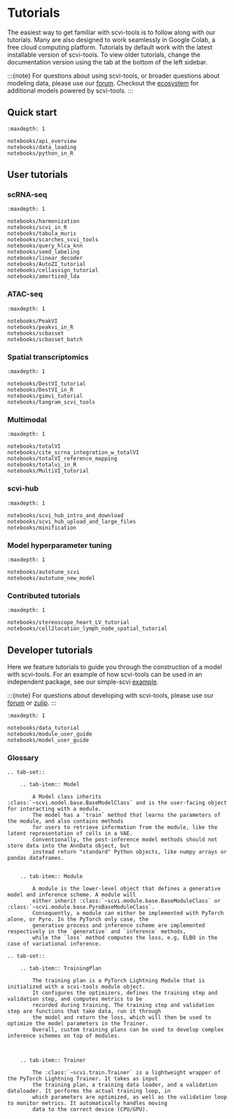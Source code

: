 # Tutorials

The easiest way to get familiar with scvi-tools is to follow along with our tutorials.
Many are also designed to work seamlessly in Google Colab, a free cloud computing platform.
Tutorials by default work with the latest installable version of scvi-tools. To view older tutorials,
change the documentation version using the tab at the bottom of the left sidebar.

:::{note}
For questions about using scvi-tools, or broader questions about modeling data, please use our [forum]. Checkout the [ecosystem] for additional models powered by scvi-tools.
:::

## Quick start

```{toctree}
:maxdepth: 1

notebooks/api_overview
notebooks/data_loading
notebooks/python_in_R
```

## User tutorials

### scRNA-seq

```{toctree}
:maxdepth: 1

notebooks/harmonization
notebooks/scvi_in_R
notebooks/tabula_muris
notebooks/scarches_scvi_tools
notebooks/query_hlca_knn
notebooks/seed_labeling
notebooks/linear_decoder
notebooks/AutoZI_tutorial
notebooks/cellassign_tutorial
notebooks/amortized_lda
```

### ATAC-seq

```{toctree}
:maxdepth: 1

notebooks/PeakVI
notebooks/peakvi_in_R
notebooks/scbasset
notebooks/scbasset_batch
```

### Spatial transcriptomics

```{toctree}
:maxdepth: 1

notebooks/DestVI_tutorial
notebooks/DestVI_in_R
notebooks/gimvi_tutorial
notebooks/tangram_scvi_tools
```

### Multimodal

```{toctree}
:maxdepth: 1

notebooks/totalVI
notebooks/cite_scrna_integration_w_totalVI
notebooks/totalVI_reference_mapping
notebooks/totalvi_in_R
notebooks/MultiVI_tutorial
```

### scvi-hub

```{toctree}
:maxdepth: 1

notebooks/scvi_hub_intro_and_download
notebooks/scvi_hub_upload_and_large_files
notebooks/minification
```

### Model hyperparameter tuning

```{toctree}
:maxdepth: 1

notebooks/autotune_scvi
notebooks/autotune_new_model
```

### Contributed tutorials

```{toctree}
:maxdepth: 1

notebooks/stereoscope_heart_LV_tutorial
notebooks/cell2location_lymph_node_spatial_tutorial
```

## Developer tutorials

Here we feature tutorials to guide you through the construction of a model with scvi-tools. For an example of how scvi-tools can be used in an independent package, see our simple-scvi [example].

:::{note}
For questions about developing with scvi-tools, please use our [forum] or [zulip].
:::

```{toctree}
:maxdepth: 1

notebooks/data_tutorial
notebooks/module_user_guide
notebooks/model_user_guide
```

### Glossary

```{eval-rst}
.. tab-set::

    .. tab-item:: Model

        A Model class inherits :class:`~scvi.model.base.BaseModelClass` and is the user-facing object for interacting with a module.
        The model has a `train` method that learns the parameters of the module, and also contains methods
        for users to retrieve information from the module, like the latent representation of cells in a VAE.
        Conventionally, the post-inference model methods should not store data into the AnnData object, but
        instead return "standard" Python objects, like numpy arrays or pandas dataframes.


    .. tab-item:: Module

        A module is the lower-level object that defines a generative model and inference scheme. A module will
        either inherit :class:`~scvi.module.base.BaseModuleClass` or :class:`~scvi.module.base.PyroBaseModuleClass`.
        Consequently, a module can either be implemented with PyTorch alone, or Pyro. In the PyTorch only case, the
        generative process and inference scheme are implemented respectively in the `generative` and `inference` methods,
        while the `loss` method computes the loss, e.g, ELBO in the case of variational inference.
```

```{eval-rst}
.. tab-set::

    .. tab-item:: TrainingPlan

        The training plan is a PyTorch Lightning Module that is initialized with a scvi-tools module object.
        It configures the optimizers, defines the training step and validation step, and computes metrics to be
        recorded during training. The training step and validation step are functions that take data, run it through
        the model and return the loss, which will then be used to optimize the model parameters in the Trainer.
        Overall, custom training plans can be used to develop complex inference schemes on top of modules.



    .. tab-item:: Trainer

        The :class:`~scvi.train.Trainer` is a lightweight wrapper of the PyTorch Lightning Trainer. It takes as input
        the training plan, a training data loader, and a validation dataloader. It performs the actual training loop, in
        which parameters are optimized, as well as the validation loop to monitor metrics. It automatically handles moving
        data to the correct device (CPU/GPU).
```

[ecosystem]: https://scvi-tools.org/ecosystem
[forum]: https://discourse.scvi-tools.org/
[zulip]: https://scverse.zulipchat.com/
[example]: https://github.com/scverse/simple-scvi
